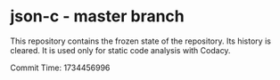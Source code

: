 # json-c - master branch

This repository contains the frozen state of the repository.
Its history is cleared. It is used only for static code
analysis with Codacy.

Commit Time: 1734456996